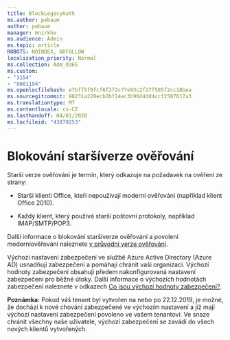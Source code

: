 ```yaml
---
title: BlockLegacyAuth
ms.author: pebaum
author: pebaum
manager: mnirkhe
ms.audience: Admin
ms.topic: article
ROBOTS: NOINDEX, NOFOLLOW
localization_priority: Normal
ms.collection: Adm_O365
ms.custom:
- "3154"
- "9001194"
ms.openlocfilehash: e7bff5f9fcf6f2f2c77e93c2f27f585f2cc18bea
ms.sourcegitcommit: 98231a228ecb2bf14ec3b96d4dd4ccf2507617a3
ms.translationtype: MT
ms.contentlocale: cs-CZ
ms.lasthandoff: 04/01/2020
ms.locfileid: "43079253"
---
```

# <a name="blocking-legacy-authentication"></a>Blokování staršíverze ověřování

Starší verze ověřování je termín, který odkazuje na požadavek na ověření ze strany:

- Starší klienti Office, kteří nepoužívají moderní ověřování (například klient Office 2010).

- Každý klient, který používá starší poštovní protokoly, například IMAP/SMTP/POP3.

Další informace o blokování staršíverze ověřování a povolení moderníověřování naleznete [v průvodní verze ověřování](https://docs.microsoft.com/azure/active-directory/conditional-access/concept-conditional-access-block-legacy-authentication).

Výchozí nastavení zabezpečení ve službě Azure Active Directory (Azure AD) usnadňují zabezpečení a pomáhají chránit vaši organizaci. Výchozí hodnoty zabezpečení obsahují předem nakonfigurovaná nastavení zabezpečení pro běžné útoky.
Další informace o výchozích hodnotách zabezpečení naleznete v odkazech [Co jsou výchozí hodnoty zabezpečení?](https://docs.microsoft.com/azure/active-directory/fundamentals/concept-fundamentals-security-defaults). 

**Poznámka:** Pokud váš tenant byl vytvořen na nebo po 22.12.2019, je možné, že dochází k nové chování zabezpečené ve výchozím nastavení a již mají výchozí nastavení zabezpečení povoleno ve vašem tenantovi.  Ve snaze chránit všechny naše uživatele, výchozí zabezpečení se zavádí do všech nových klientů vytvořených.
